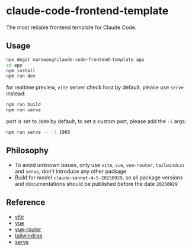 # claude-code-frontend-template

The most reliable frontend template for Claude Code.

## Usage

```bash
npx degit marswong/claude-code-frontend-template app
cd app
npm install
npm run dev
```

for realtime preview, `vite` server check host by default, please use `serve` instead:
```bash
npm run build
npm run serve
```

port is set to `3000` by default, to set a custom port, please add the `-l` args:
```bash
npm run serve -- -l 1989
```

## Philosophy

- To avoid unknown issues, only use `vite`, `vue`, `vue-router`, `tailwindcss` and `serve`, don't introduce any other package
- Build for model `claude-sonnet-4-5-20250929`, so all package versions and documentations should be published before the date `20250929`

## Reference

- [vite](https://vite.dev)
- [vue](https://vuejs.org)
- [vue-router](https://router.vuejs.org)
- [tailwindcss](https://tailwindcss.com)
- [serve](https://github.com/vercel/serve)
